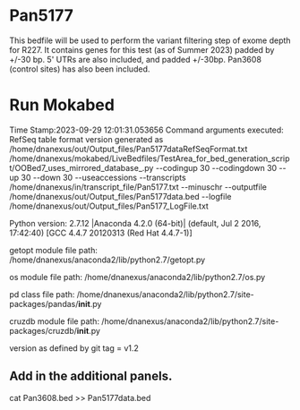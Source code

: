 # Pan5177
This bedfile will be used to perform the variant filtering step of exome depth for R227. It contains genes for this test (as of Summer 2023) padded by +/-30 bp. 5' UTRs are also included, and padded +/-30bp. Pan3608 (control sites) has also been included.

# Run Mokabed
Time Stamp:2023-09-29 12:01:31.053656
Command arguments executed:
RefSeq table format version generated as /home/dnanexus/out/Output_files/Pan5177dataRefSeqFormat.txt
/home/dnanexus/mokabed/LiveBedfiles/TestArea_for_bed_generation_script/OOBed7_uses_mirrored_database_.py --codingup 30 --codingdown 30 --up 30 --down 30 --useaccessions --transcripts /home/dnanexus/in/transcript_file/Pan5177.txt --minuschr --outputfile /home/dnanexus/out/Output_files/Pan5177data.bed --logfile /home/dnanexus/out/Output_files/Pan5177_LogFile.txt 

 Python version: 2.7.12 |Anaconda 4.2.0 (64-bit)| (default, Jul  2 2016, 17:42:40) 
[GCC 4.4.7 20120313 (Red Hat 4.4.7-1)]

 getopt module file path: /home/dnanexus/anaconda2/lib/python2.7/getopt.py

 os module file path: /home/dnanexus/anaconda2/lib/python2.7/os.py

 pd class file path: /home/dnanexus/anaconda2/lib/python2.7/site-packages/pandas/__init__.py

 cruzdb module file path: /home/dnanexus/anaconda2/lib/python2.7/site-packages/cruzdb/__init__.py

version as defined by git tag = v1.2

## Add in the additional panels.
cat Pan3608.bed  >> Pan5177data.bed